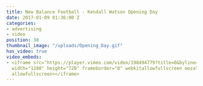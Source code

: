 ```yaml
---
title: New Balance Football - Kendall Watson Opening Day
date: 2017-01-09 01:36:00 Z
categories:
- advertising
- video
position: 38
thumbnail_image: "/uploads/Opening_Day.gif"
has_video: true
video_embeds:
- <iframe src="https://player.vimeo.com/video/198494779?title=0&byline=0&portrait=0"
  width="1280" height="720" frameborder="0" webkitallowfullscreen mozallowfullscreen
  allowfullscreen></iframe>
---
```


